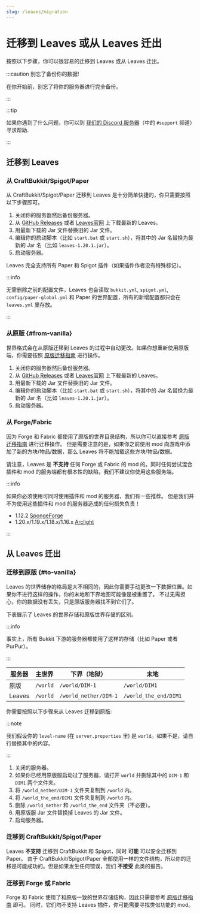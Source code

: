 ```yaml
---
slug: /leaves/migration
---
```


# 迁移到 Leaves 或从 Leaves 迁出

按照以下步骤，你可以很容易的迁移到 Leaves 或从 Leaves 迁出。

:::caution 别忘了备份你的数据!

在你开始前，别忘了将你的服务器进行完全备份。

:::

:::tip

如果你遇到了什么问题，你可以到 [我们的 Discord 服务器](https://discord.gg/5hgtU72w33)（中的 `#support` 频道）寻求帮助.

:::

## 迁移到 Leaves

### 从 CraftBukkit/Spigot/Paper

从 CraftBukkit/Spigot/Paper 迁移到 Leaves 是十分简单快捷的，你只需要按照以下步骤即可。

1. 关闭你的服务器然后备份服务器。
2. 从 [GitHub Releases](https://github.com/LeavesMC/Leaves/releases) 或者 [Leaves官网](https://leavesmc.top/) 上下载最新的
   Leaves。
3. 用最新下载的 Jar 文件替换旧的 Jar 文件。
4. 编辑你的启动脚本（比如 `start.bat` 或 `start.sh`），将其中的 Jar 名替换为最新的 Jar 名（比如 `leaves-1.20.1.jar`）。
5. 启动服务器。

Leaves 完全支持所有 Paper 和 Spigot 插件（如果插件作者没有特殊标记）。

:::info

无需删除之前的配置文件，Leaves 也会读取 `bukkit.yml`, `spigot.yml`, `config/paper-global.yml` 和 Paper
的世界配置，所有的新增配置都只会在 `leaves.yml` 里存放。

:::

### 从原版 {#from-vanilla}

世界格式会在从原版迁移到 Leaves 的过程中自动更改。如果你想重新使用原版端，你需要按照 [原版迁移指南](#to-vanilla) 进行操作。

1. 关闭你的服务器然后备份服务器。
2. 从 [GitHub Releases](https://github.com/LeavesMC/Leaves/releases) 或者 [Leaves官网](https://leavesmc.top/) 上下载最新的
   Leaves。
3. 用最新下载的 Jar 文件替换旧的 Jar 文件。
4. 编辑你的启动脚本（比如 `start.bat` 或 `start.sh`），将其中的 Jar 名替换为最新的 Jar 名（比如 `leaves-1.20.1.jar`）。
5. 启动服务器。

### 从 Forge/Fabric

因为 Forge 和 Fabric 都使用了原版的世界目录结构，所以你可以直接参考 [原版迁移指南](#from-vanilla) 进行迁移操作。
但是需要注意的是，如果你之前使用 mod 向游戏中添加了新的方块/物品/数据，那么 Leaves 将不能加载这些方块/物品/数据。

请注意，Leaves 是 **不支持** 任何 Forge 或 Fabric 的 mod 的。同时任何尝试混合插件和 mod 的服务端都有根本性的缺陷，我们不建议你使用这些服务端。

:::info

如果你必须使用可同时使用插件和 mod 的服务器，我们有一些推荐。
但是我们并不为使用这些插件和 mod 的服务器造成的任何损失负责！

- 1.12.2 [SpongeForge](https://github.com/SpongePowered/SpongeForge)
- 1.20.x/1.19.x/1.18.x/1.16.x [Arclight](https://github.com/IzzelAliz/Arclight)

:::

## 从 Leaves 迁出

### 迁移到原版 {#to-vanilla}

Leaves 的世界储存的格局是大不相同的，因此你需要手动更改一下数据位置。如果你不进行这样的操作，你的末地和下界地图可能像是被重置了。
不过无需担心，你的数据没有丢失，只是原版服务器找不到它们了。

下表展示了 Leaves 的世界存储和原版世界存储的区别。

:::info

事实上，所有 Bukkit 下游的服务器都使用了这样的存储（比如 Paper 或者 PurPur）。

:::

| 服务器    | 主世界      | 下界（地狱）                | 末地                    |
|--------|----------|-----------------------|-----------------------|
| 原版     | `/world` | `/world/DIM-1`        | `/world/DIM1`         |
| Leaves | `/world` | `/world_nether/DIM-1` | `/world_the_end/DIM1` |

你需要按照以下步骤来从 Leaves 迁移到原版:

:::note

我们假设你的 `level-name` (在 `server.properties` 里) 是 `world`。如果不是，请自行替换其中的内容。

:::

1. 关闭的服务器。
2. 如果你已经用原版服启动过了服务器，请打开 `world` 并删除其中的 `DIM-1` 和 `DIM1` 两个文件夹。
3. 将 `/world_nether/DIM-1` 文件夹复制到 `/world` 内。
4. 将 `/world_the_end/DIM1` 文件夹复制到 `/world` 内。
5. 删除 `/world_nether` 和 `/world_the_end` 文件夹（不必要）。
6. 用原版服 Jar 文件替换掉 Leaves 的 Jar 文件。
7. 启动服务器。

### 迁移到 CraftBukkit/Spigot/Paper

Leaves **不支持** 迁移到 CraftBukkit 和 Spigot，同时 **可能** 可以安全迁移到 Paper。
由于 CraftBukkit/Spigot/Paper 全部使用一样的文件结构，所以你的迁移是可能成功的。但是如果发生任何错误，我们 **不接受**
此类的报告。

### 迁移到 Forge 或 Fabric

Forge 和 Fabric 使用了和原版一致的世界存储结构，因此只需要参考 [原版迁移指南](#to-vanilla) 即可。
同时，它们均不支持 Leaves 插件，你可能需要寻找类似功能的 mod。
